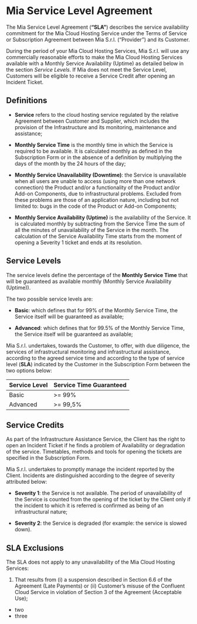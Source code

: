 # Mia Service Level Agreement       

The Mia Service Level Agreement (**“SLA”**) describes the service availability commitment for the Mia Cloud Hosting Service under the Terms of Service or Subscription Agreement between Mia S.r.l. (“Provider”) and its Customer.

During the period of your Mia Cloud Hosting Services, Mia S.r.l. will use any commercially reasonable efforts to make the Mia Cloud Hosting Services available with a Monthly Service Availability (Uptime) as detailed below in the section *Service Levels*. If Mia does not meet the Service Level, Customers will be eligible to receive a Service Credit after opening an Incident Ticket.

## Definitions        

* **Service** refers to the cloud hosting service regulated by the relative Agreement between Customer and Supplier, which includes the provision of the Infrastructure and its monitoring, maintenance and assistance;

* **Monthly Service Time** is the monthly time in which the Service is required to be available. It is calculated monthly as defined in the Subscription Form or in the absence of a definition by multiplying the days of the month by the 24 hours of the day;

* **Monthly Service Unavailability (Downtime)**: the Service is unavailable when all users are unable to access (using more than one network connection) the Product and/or a functionality of the Product and/or Add-on Components, due to infrastructural problems. Excluded from these problems are those of an application nature, including but not limited to: bugs in the code of the Product or Add-on Components;

* **Monthly Service Availability (Uptime)** is the availability of the Service. It is calculated monthly by subtracting from the Service Time the sum of all the minutes of unavailability of the Service in the month. The calculation of the Service Availability Time starts from the moment of opening a Severity 1 ticket and ends at its resolution.

## Service Levels        

The service levels define the percentage of the **Monthly Service Time** that will be guaranteed as available monthly (Monthly Service Availability (Uptime)).

The two possible service levels are:

* **Basic**: which defines that for 99% of the Monthly Service Time, the Service itself will be guaranteed as available; 

* **Advanced**: which defines that for 99.5% of the Monthly Service Time, the Service itself will be guaranteed as available;

Mia S.r.l. undertakes, towards the Customer, to offer, with due diligence, the services of infrastructural monitoring and infrastructural assistance, according to the agreed service time and according to the type of service level (**SLA**) indicated by the Customer in the Subscription Form between the two options below:

Service Level | Service Time Guaranteed 
-------| -------|
Basic| >= 99%
Advanced| >= 99,5%

## Service Credits

As part of the Infrastructure Assistance Service, the Client has the right to open an Incident Ticket if he finds a problem of Availability or degradation of the service. Timetables, methods and tools for opening the tickets are specified in the Subscription Form.

Mia S.r.l. undertakes to promptly manage the incident reported by the Client. Incidents are distinguished according to the degree of severity attributed below:

* **Severity 1**: the Service is not available. The period of unavailability of the Service is counted from the opening of the ticket by the Client only if the incident to which it is referred is confirmed as being of an infrastructural nature;

* **Severity 2**: the Service is degraded (for example: the service is slowed down).

## SLA Exclusions

The SLA does not apply to any unavailability of the Mia Cloud Hosting Services:

1. That results from (i) a suspension described in Section 6.6 of the Agreement (Late Payments) or (ii) Customer’s misuse of the Confluent Cloud Service in violation of Section 3 of the Agreement (Acceptable Use);


* two
* three









